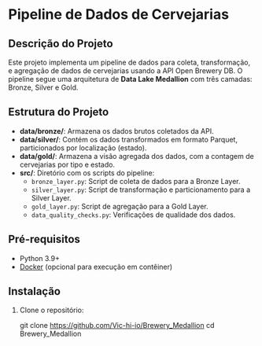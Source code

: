 # Pipeline de Dados de Cervejarias

## Descrição do Projeto

Este projeto implementa um pipeline de dados para coleta, transformação, e agregação de dados de cervejarias usando a API Open Brewery DB. O pipeline segue uma arquitetura de **Data Lake Medallion** com três camadas: Bronze, Silver e Gold.

## Estrutura do Projeto

- **data/bronze/**: Armazena os dados brutos coletados da API.
- **data/silver/**: Contém os dados transformados em formato Parquet, particionados por localização (estado).
- **data/gold/**: Armazena a visão agregada dos dados, com a contagem de cervejarias por tipo e estado.
- **src/**: Diretório com os scripts do pipeline:
  - `bronze_layer.py`: Script de coleta de dados para a Bronze Layer.
  - `silver_layer.py`: Script de transformação e particionamento para a Silver Layer.
  - `gold_layer.py`: Script de agregação para a Gold Layer.
  - `data_quality_checks.py`: Verificações de qualidade dos dados.

## Pré-requisitos

- Python 3.9+
- [Docker](https://docs.docker.com/get-docker/) (opcional para execução em contêiner)

## Instalação

1. Clone o repositório:

   git clone https://github.com/Vic-hi-io/Brewery_Medallion
   cd Brewery_Medallion